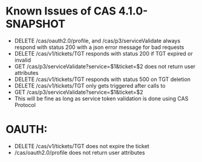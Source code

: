 # Known Issues of CAS 4.1.0-SNAPSHOT
* DELETE /cas/oauth2.0/profile, and /cas/p3/serviceValidate
    always respond with status 200 with a json error message for bad requests
* DELETE /cas/v1/tickets/TGT responds with status 200 if TGT expired or invalid
* GET /cas/p3/serviceValidate?service=$1&ticket=$2 does not return user attributes
* DELETE /cas/v1/tickets/TGT responds with status 500 on TGT deletion
* DELETE /cas/v1/tickets/TGT only gets triggered after calls to 
*   GET /cas/p3/serviceValidate?service=$1&ticket=$2
*   This will be fine as long as service token validation is done using CAS Protocol
# OAUTH:
* DELETE /cas/v1/tickets/TGT does not expire the ticket
* /cas/oauth2.0/profile does not return user attributes